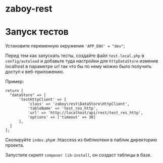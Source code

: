 # zaboy-rest

# Запуск тестов

Установите переменную окружения `'APP_ENV' = "dev"`;

Перед тем как запускать тесты, создайте файл `test.local.php` в `config/autoload`
и добавьте туда настройки для `httpDataStore` изменив localhost в параметре url так что бы по нему можно было получить доступ к веб-приложению.

Пример:

	return [
	  "dataStore" => [
	      'testHttpClient' => [
	          'class' => 'zaboy\rest\DataStore\HttpClient',
	          'tableName' => 'test_res_http',
	          'url' => 'http://localhost/api/rest/test_res_http',
	          'options' => ['timeout' => 30]
	      ],
	  ]
	];

Скопируйте `index.php`и .htaccess из библиотеки в паблик директорию проекта.

Запустите скрипт `composer lib-install`, он создаст таблицы в базе.
 